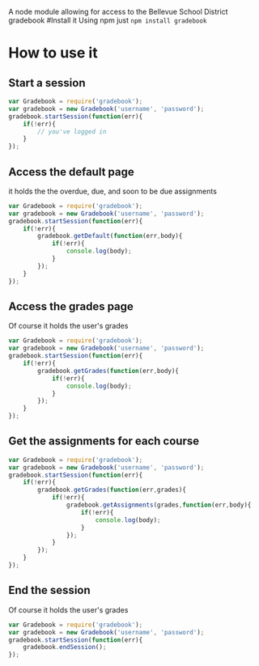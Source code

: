 A node module allowing for access to the Bellevue School District gradebook
#Install it
Using npm just `npm install gradebook`
# How to use it
## Start a session
``` js
var Gradebook = require('gradebook');
var gradebook = new Gradebook('username', 'password');
gradebook.startSession(function(err){
	if(!err){
		// you've logged in
	}
});
```
## Access the default page
it holds the the overdue, due, and soon to be due assignments
``` js
var Gradebook = require('gradebook');
var gradebook = new Gradebook('username', 'password');
gradebook.startSession(function(err){
	if(!err){
		gradebook.getDefault(function(err,body){
			if(!err){
				console.log(body);
			}
		});
	}
});
```
## Access the grades page
Of course it holds the user's grades
``` js
var Gradebook = require('gradebook');
var gradebook = new Gradebook('username', 'password');
gradebook.startSession(function(err){
	if(!err){
		gradebook.getGrades(function(err,body){
			if(!err){
				console.log(body);
			}
		});
	}
});
```
## Get the assignments for each course
``` js
var Gradebook = require('gradebook');
var gradebook = new Gradebook('username', 'password');
gradebook.startSession(function(err){
	if(!err){
		gradebook.getGrades(function(err,grades){
			if(!err){
				gradebook.getAssignments(grades,function(err,body){
					if(!err){
						console.log(body);
					}
				});
			}
		});
	}
});
```
## End the session
Of course it holds the user's grades
``` js
var Gradebook = require('gradebook');
var gradebook = new Gradebook('username', 'password');
gradebook.startSession(function(err){
	gradebook.endSession();
});
```